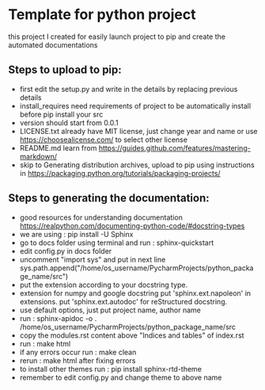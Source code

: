 # Template for python project
this project I created for easily launch project to 
pip and create the automated documentations

## Steps to upload to pip:
- first edit the setup.py and write in the details by replacing previous details
- install_requires need requirements of project to be automatically install before pip install your src
- version should start from 0.0.1
- LICENSE.txt already have MIT license, just change year and name or use https://choosealicense.com/ to select other 
license
- README.md learn from https://guides.github.com/features/mastering-markdown/
- skip to Generating distribution archives, upload to pip using instructions in https://packaging.python.org/tutorials/packaging-projects/ 

## Steps to generating the documentation:
- good resources for understanding documentation https://realpython.com/documenting-python-code/#docstring-types
- we are using : pip install -U Sphinx
- go to docs folder using terminal and run : sphinx-quickstart
- edit config.py in docs folder
- uncomment "import sys" and put in next line
sys.path.append("/home/os_username/PycharmProjects/python_package_name/src")
- put the extension according to your docstring type.
- extension for numpy and google docstring put 'sphinx.ext.napoleon' in extensions. put 'sphinx.ext.autodoc' for reStructured docstring.
- use default options, just put project name, author name
- run : sphinx-apidoc -o . /home/os_username/PycharmProjects/python_package_name/src
- copy the modules.rst content above "Indices and tables" of index.rst
- run : make html
- if any errors occur run : make clean
- rerun : make html after fixing errors
- to install other themes run : pip install sphinx-rtd-theme
- remember to edit config.py and change theme to above name